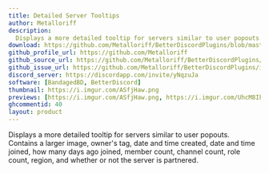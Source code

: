 ```yaml
---
title: Detailed Server Tooltips
author: Metalloriff
description:
  Displays a more detailed tooltip for servers similar to user popouts. Contains a larger image, owner's tag, date and time created, date and time joined, how many days ago joined, member count, channel count, role count, region, and whether or not the server is partnered.
download: https://github.com/Metalloriff/BetterDiscordPlugins/blob/master/DetailedServerTooltips.plugin.js
github_profile_url: https://github.com/Metalloriff
github_source_url: https://github.com/Metalloriff/BetterDiscordPlugins/blob/master/DetailedServerTooltips.plugin.js
github_issue_url: https://github.com/Metalloriff/BetterDiscordPlugins/issues/
discord_server: https://discordapp.com/invite/yNqzuJa
software: [BandagedBD, BetterDiscord]
thumbnail: https://i.imgur.com/ASfjHaw.png
previews: [https://i.imgur.com/ASfjHaw.png, https://i.imgur.com/UhcM8Ik.png]
ghcommentid: 40
layout: product
---
```

Displays a more detailed tooltip for servers similar to user popouts. Contains a larger image, owner's tag, date and time created, date and time joined, how many days ago joined, member count, channel count, role count, region, and whether or not the server is partnered.